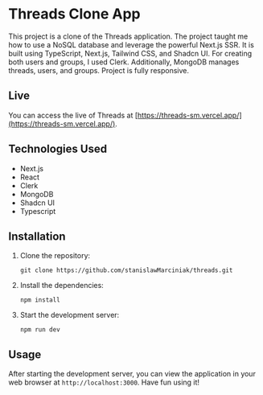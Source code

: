 # Threads Clone App

This project is a clone of the Threads application. The project taught me how to use a NoSQL database and leverage the powerful Next.js SSR. It is built using TypeScript, Next.js, Tailwind CSS, and Shadcn UI. For creating both users and groups, I used Clerk. Additionally, MongoDB manages threads, users, and groups. Project is fully responsive.

## Live

You can access the live of Threads at [https://threads-sm.vercel.app/](https://threads-sm.vercel.app/).

## Technologies Used

- Next.js
- React
- Clerk
- MongoDB
- Shadcn UI
- Typescript

## Installation

1. Clone the repository:
   ```
   git clone https://github.com/stanislawMarciniak/threads.git
   ```
2. Install the dependencies:
   ```
   npm install
   ```
3. Start the development server:
   ```
   npm run dev
   ```

## Usage

After starting the development server, you can view the application in your web browser at `http://localhost:3000`. Have fun using it!

